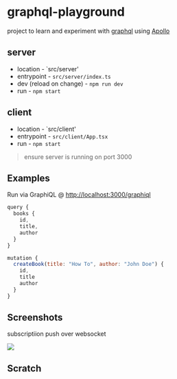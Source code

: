 # graphql-playground

project to learn and experiment with [graphql](https://graphql.org/) using [Apollo](https://www.apollographql.com/)

## server

* location - `src/server'
* entrypoint - `src/server/index.ts`
* dev (reload on change) - `npm run dev`
* run - `npm start`

## client

* location - `src/client'
* entrypoint - `src/client/App.tsx`
* run - `npm start`

> ensure server is running on port 3000

## Examples

Run via GraphiQL @ <http://localhost:3000/graphiql>

```js
query {
  books {
    id,
    title,
    author
  }
}

mutation {
  createBook(title: "How To", author: "John Doe") {
    id,
    title
    author
  }
}
```

## Screenshots

subscriptiion push over websocket

![](https://www.evernote.com/l/AAEb4fvY3TtOUK1cIiahAMyfy3Hg1dv2l60B/image.png)

## Scratch

```



```